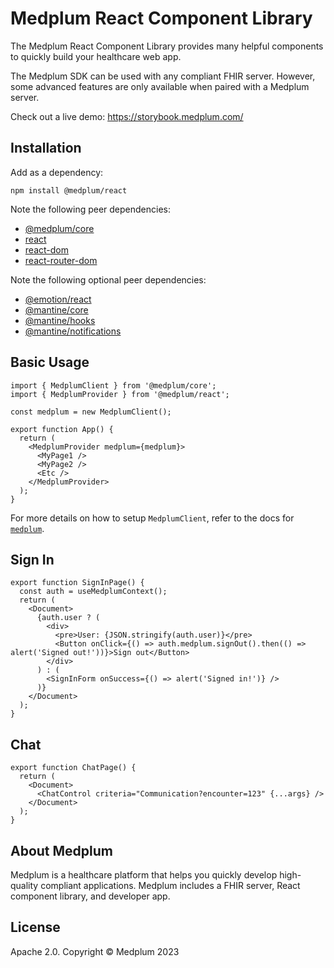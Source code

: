 # Medplum React Component Library

The Medplum React Component Library provides many helpful components to quickly build your healthcare web app.

The Medplum SDK can be used with any compliant FHIR server. However, some advanced features are only available when paired with a Medplum server.

Check out a live demo: <https://storybook.medplum.com/>

## Installation

Add as a dependency:

```
npm install @medplum/react
```

Note the following peer dependencies:

- [@medplum/core](https://www.npmjs.com/package/@medplum/core)
- [react](https://www.npmjs.com/package/react)
- [react-dom](https://www.npmjs.com/package/react-dom)
- [react-router-dom](https://www.npmjs.com/package/react-router-dom)

Note the following optional peer dependencies:

- [@emotion/react](https://www.npmjs.com/package/@emotion/react)
- [@mantine/core](https://www.npmjs.com/package/@mantine/core)
- [@mantine/hooks](https://www.npmjs.com/package/@mantine/hooks)
- [@mantine/notifications](https://www.npmjs.com/package/@mantine/notifications)

## Basic Usage

```tsx
import { MedplumClient } from '@medplum/core';
import { MedplumProvider } from '@medplum/react';

const medplum = new MedplumClient();

export function App() {
  return (
    <MedplumProvider medplum={medplum}>
      <MyPage1 />
      <MyPage2 />
      <Etc />
    </MedplumProvider>
  );
}
```

For more details on how to setup `MedplumClient`, refer to the docs for [`medplum`](https://www.npmjs.com/package/medplum).

## Sign In

```tsx
export function SignInPage() {
  const auth = useMedplumContext();
  return (
    <Document>
      {auth.user ? (
        <div>
          <pre>User: {JSON.stringify(auth.user)}</pre>
          <Button onClick={() => auth.medplum.signOut().then(() => alert('Signed out!'))}>Sign out</Button>
        </div>
      ) : (
        <SignInForm onSuccess={() => alert('Signed in!')} />
      )}
    </Document>
  );
}
```

## Chat

```tsx
export function ChatPage() {
  return (
    <Document>
      <ChatControl criteria="Communication?encounter=123" {...args} />
    </Document>
  );
}
```

## About Medplum

Medplum is a healthcare platform that helps you quickly develop high-quality compliant applications. Medplum includes a FHIR server, React component library, and developer app.

## License

Apache 2.0. Copyright &copy; Medplum 2023
